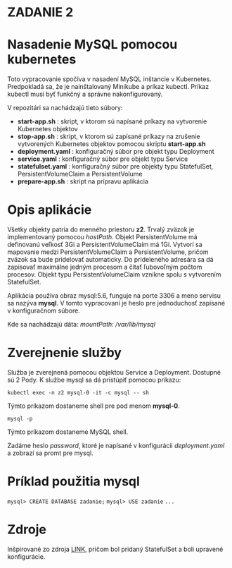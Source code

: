 # ZADANIE 2 #

# Nasadenie MySQL pomocou kubernetes #

Toto vypracovanie spočíva v nasadení MySQL inštancie v Kubernetes. Predpokladá sa, že je nainštalovaný Minikube a príkaz kubectl. Príkaz kubectl musí byť funkčný a správne nakonfigurovaný. 

V repozitári sa nachádzajú tieto súbory:
* **start-app.sh** : skript, v ktorom sú napísané príkazy na vytvorenie Kubernetes objektov
* **stop-app.sh** : skript, v ktorom sú zapísané príkazy na zrušenie vytvorených Kubernetes objektov pomocou skriptu **start-app.sh**
* **deployment.yaml** : konfiguračný súbor pre objekt typu Deployment
* **service.yaml** : konfiguračný súbor pre objekt typu Service
* **statefulset.yaml** : konfiguračný súbor pre objekty typu StatefulSet, PersistentVolumeClaim a PersistentVolume
* **prepare-app.sh** : skript na prípravu aplikácia

# Opis aplikácie #

Všetky objekty patria do menného priestoru **z2**. Trvalý zväzok je implementovaný pomocou *hostPath*. Objekt PersistentVolume má definovanú veľkosť 3Gi a PersistentVolumeClaim má 1Gi.
Vytvorí sa mapovanie medzi PersistentVolumeClaim a PersistentVolume, pričom zväzok sa bude pridelovať automaticky. Do prideleného adresára sa dá zapisovať maximálne jedným procesom
 a čítať ľubovoľným počtom procesov. Objekt typu  PersistentVolumeClaim vznikne spolu s vytvorením StatefulSet.

Aplikácia používa obraz mysql:5.6, funguje na porte 3306 a meno servisu sa nazýva **mysql**. V tomto vypracovaní je heslo pre jednoduchosť zapísané v konfiguračnom súbore.

Kde sa nachádzajú dáta: *mountPath: /var/lib/mysql*

# Zverejnenie služby #

Služba je zverejnená pomocou objektou Service a Deployment. Dostupné sú 2 Pody. 
K službe mysql sa dá pristúpiť pomocou príkazu: 

`kubectl exec -n z2 mysql-0 -it -c mysql -- sh`

Týmto príkazom dostaneme shell pre pod menom **mysql-0**. 

`mysql -p`

Týmto príkazom dostaneme MySQL shell.

Zadáme heslo *password*, ktoré je napísané v konfigurácii *deployment.yaml* a zobrazí sa promt pre mysql.

# Príklad použitia mysql #

`mysql> CREATE DATABASE zadanie;`
`mysql> USE zadanie`
`...`

# Zdroje #

Inšpirované zo zdroja [LINK](https://phoenixnap.com/kb/kubernetes-mysql), pričom bol pridaný StatefulSet a boli upravené konfigurácie. 
